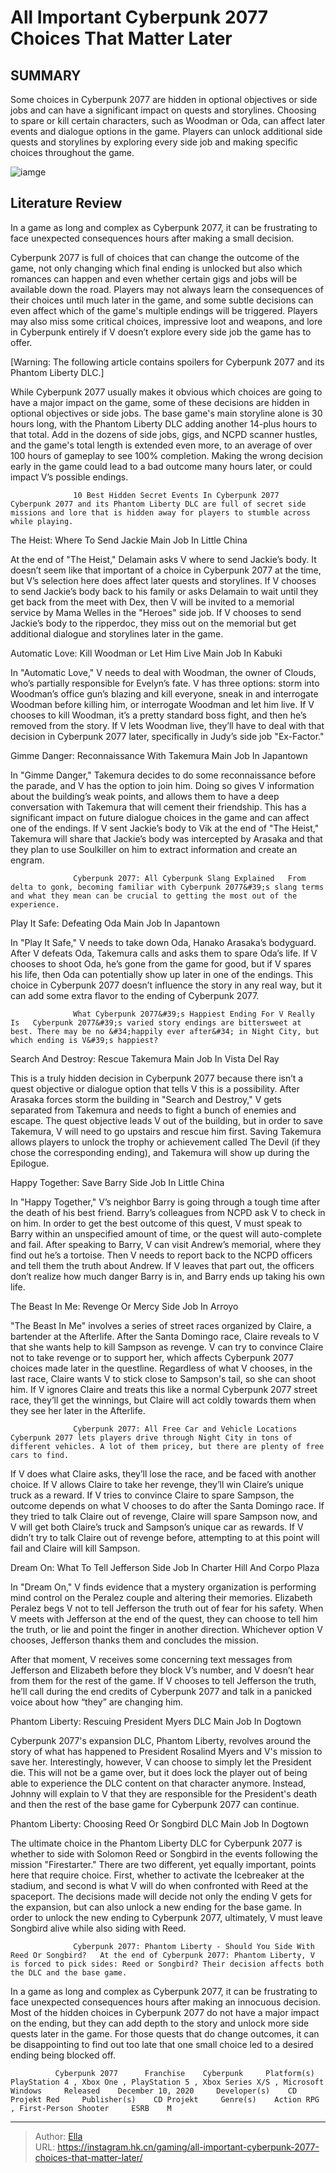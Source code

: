 # All Important Cyberpunk 2077 Choices That Matter Later


## SUMMARY 



  Some choices in Cyberpunk 2077 are hidden in optional objectives or side jobs and can have a significant impact on quests and storylines.   Choosing to spare or kill certain characters, such as Woodman or Oda, can affect later events and dialogue options in the game.   Players can unlock additional side quests and storylines by exploring every side job and making specific choices throughout the game.  

![iamge](https://static1.srcdn.com/wordpress/wp-content/uploads/2023/12/all-important-cyberpunk-2077-choices-that-matter-later.jpg)

## Literature Review

In a game as long and complex as Cyberpunk 2077, it can be frustrating to face unexpected consequences hours after making a small decision.




Cyberpunk 2077 is full of choices that can change the outcome of the game, not only changing which final ending is unlocked but also which romances can happen and even whether certain gigs and jobs will be available down the road. Players may not always learn the consequences of their choices until much later in the game, and some subtle decisions can even affect which of the game&#39;s multiple endings will be triggered. Players may also miss some critical choices, impressive loot and weapons, and lore in Cyberpunk entirely if V doesn’t explore every side job the game has to offer.




[Warning: The following article contains spoilers for Cyberpunk 2077 and its Phantom Liberty DLC.]

While Cyberpunk 2077 usually makes it obvious which choices are going to have a major impact on the game, some of these decisions are hidden in optional objectives or side jobs. The base game&#39;s main storyline alone is 30 hours long, with the Phantom Liberty DLC adding another 14-plus hours to that total. Add in the dozens of side jobs, gigs, and NCPD scanner hustles, and the game&#39;s total length is extended even more, to an average of over 100 hours of gameplay to see 100% completion. Making the wrong decision early in the game could lead to a bad outcome many hours later, or could impact V’s possible endings.

                  10 Best Hidden Secret Events In Cyberpunk 2077   Cyberpunk 2077 and its Phantom Liberty DLC are full of secret side missions and lore that is hidden away for players to stumble across while playing.   


 The Heist: Where To Send Jackie 
Main Job In Little China
         




At the end of &#34;The Heist,&#34; Delamain asks V where to send Jackie’s body. It doesn’t seem like that important of a choice in Cyberpunk 2077 at the time, but V’s selection here does affect later quests and storylines. If V chooses to send Jackie’s body back to his family or asks Delamain to wait until they get back from the meet with Dex, then V will be invited to a memorial service by Mama Welles in the &#34;Heroes&#34; side job. If V chooses to send Jackie’s body to the ripperdoc, they miss out on the memorial but get additional dialogue and storylines later in the game.



 Automatic Love: Kill Woodman or Let Him Live 
Main Job In Kabuki
          

In &#34;Automatic Love,&#34; V needs to deal with Woodman, the owner of Clouds, who’s partially responsible for Evelyn’s fate. V has three options: storm into Woodman’s office gun’s blazing and kill everyone, sneak in and interrogate Woodman before killing him, or interrogate Woodman and let him live. If V chooses to kill Woodman, it’s a pretty standard boss fight, and then he’s removed from the story. If V lets Woodman live, they’ll have to deal with that decision in Cyberpunk 2077 later, specifically in Judy’s side job &#34;Ex-Factor.&#34;






 Gimme Danger: Reconnaissance With Takemura 
Main Job In Japantown
          

In &#34;Gimme Danger,&#34; Takemura decides to do some reconnaissance before the parade, and V has the option to join him. Doing so gives V information about the building’s weak points, and allows them to have a deep conversation with Takemura that will cement their friendship. This has a significant impact on future dialogue choices in the game and can affect one of the endings. If V sent Jackie’s body to Vik at the end of &#34;The Heist,&#34; Takemura will share that Jackie’s body was intercepted by Arasaka and that they plan to use Soulkiller on him to extract information and create an engram.

                  Cyberpunk 2077: All Cyberpunk Slang Explained   From delta to gonk, becoming familiar with Cyberpunk 2077&#39;s slang terms and what they mean can be crucial to getting the most out of the experience.   






 Play It Safe: Defeating Oda 
Main Job In Japantown
          

In &#34;Play It Safe,&#34; V needs to take down Oda, Hanako Arasaka’s bodyguard. After V defeats Oda, Takemura calls and asks them to spare Oda’s life. If V chooses to shoot Oda, he’s gone from the game for good, but if V spares his life, then Oda can potentially show up later in one of the endings. This choice in Cyberpunk 2077 doesn’t influence the story in any real way, but it can add some extra flavor to the ending of Cyberpunk 2077.

                  What Cyberpunk 2077&#39;s Happiest Ending For V Really Is   Cyberpunk 2077&#39;s varied story endings are bittersweet at best. There may be no &#34;happily ever after&#34; in Night City, but which ending is V&#39;s happiest?   



 Search And Destroy: Rescue Takemura 
Main Job In Vista Del Ray
          




This is a truly hidden decision in Cyberpunk 2077 because there isn’t a quest objective or dialogue option that tells V this is a possibility. After Arasaka forces storm the building in &#34;Search and Destroy,&#34; V gets separated from Takemura and needs to fight a bunch of enemies and escape. The quest objective leads V out of the building, but in order to save Takemura, V will need to go upstairs and rescue him first. Saving Takemura allows players to unlock the trophy or achievement called The Devil (if they chose the corresponding ending), and Takemura will show up during the Epilogue.



 Happy Together: Save Barry 
Side Job In Little China
          

In &#34;Happy Together,&#34; V’s neighbor Barry is going through a tough time after the death of his best friend. Barry’s colleagues from NCPD ask V to check in on him. In order to get the best outcome of this quest, V must speak to Barry within an unspecified amount of time, or the quest will auto-complete and fail. After speaking to Barry, V can visit Andrew’s memorial, where they find out he’s a tortoise. Then V needs to report back to the NCPD officers and tell them the truth about Andrew. If V leaves that part out, the officers don’t realize how much danger Barry is in, and Barry ends up taking his own life.






 The Beast In Me: Revenge Or Mercy 
Side Job In Arroyo
          

&#34;The Beast In Me&#34; involves a series of street races organized by Claire, a bartender at the Afterlife. After the Santa Domingo race, Claire reveals to V that she wants help to kill Sampson as revenge. V can try to convince Claire not to take revenge or to support her, which affects Cyberpunk 2077 choices made later in the questline. Regardless of what V chooses, in the last race, Claire wants V to stick close to Sampson&#39;s tail, so she can shoot him. If V ignores Claire and treats this like a normal Cyberpunk 2077 street race, they’ll get the winnings, but Claire will act coldly towards them when they see her later in the Afterlife.

                  Cyberpunk 2077: All Free Car and Vehicle Locations   Cyberpunk 2077 lets players drive through Night City in tons of different vehicles. A lot of them pricey, but there are plenty of free cars to find.   




If V does what Claire asks, they’ll lose the race, and be faced with another choice. If V allows Claire to take her revenge, they’ll win Claire’s unique truck as a reward. If V tries to convince Claire to spare Sampson, the outcome depends on what V chooses to do after the Santa Domingo race. If they tried to talk Claire out of revenge, Claire will spare Sampson now, and V will get both Claire’s truck and Sampson’s unique car as rewards. If V didn’t try to talk Claire out of revenge before, attempting to at this point will fail and Claire will kill Sampson.



 Dream On: What To Tell Jefferson 
Side Job In Charter Hill And Corpo Plaza
          

In &#34;Dream On,&#34; V finds evidence that a mystery organization is performing mind control on the Peralez couple and altering their memories. Elizabeth Peralez begs V not to tell Jefferson the truth out of fear for his safety. When V meets with Jefferson at the end of the quest, they can choose to tell him the truth, or lie and point the finger in another direction. Whichever option V chooses, Jefferson thanks them and concludes the mission.




After that moment, V receives some concerning text messages from Jefferson and Elizabeth before they block V’s number, and V doesn’t hear from them for the rest of the game. If V chooses to tell Jefferson the truth, he’ll call during the end credits of Cyberpunk 2077 and talk in a panicked voice about how “they” are changing him.



 Phantom Liberty: Rescuing President Myers 
DLC Main Job In Dogtown
         

Cyberpunk 2077&#39;s expansion DLC, Phantom Liberty, revolves around the story of what has happened to President Rosalind Myers and V&#39;s mission to save her. Interestingly, however, V can choose to simply let the President die. This will not be a game over, but it does lock the player out of being able to experience the DLC content on that character anymore. Instead, Johnny will explain to V that they are responsible for the President&#39;s death and then the rest of the base game for Cyberpunk 2077 can continue. 






 Phantom Liberty: Choosing Reed Or Songbird 
DLC Main Job In Dogtown
         

The ultimate choice in the Phantom Liberty DLC for Cyberpunk 2077 is whether to side with Solomon Reed or Songbird in the events following the mission &#34;Firestarter.&#34; There are two different, yet equally important, points here that require choice. First, whether to activate the Icebreaker at the stadium, and second is what V will do when confronted with Reed at the spaceport. The decisions made will decide not only the ending V gets for the expansion, but can also unlock a new ending for the base game. In order to unlock the new ending to Cyberpunk 2077, ultimately, V must leave Songbird alive while also siding with Reed.

                  Cyberpunk 2077: Phantom Liberty - Should You Side With Reed Or Songbird?   At the end of Cyberpunk 2077: Phantom Liberty, V is forced to pick sides: Reed or Songbird? Their decision affects both the DLC and the base game.   




In a game as long and complex as Cyberpunk 2077, it can be frustrating to face unexpected consequences hours after making an innocuous decision. Most of the hidden choices in Cyberpunk 2077 do not have a major impact on the ending, but they can add depth to the story and unlock more side quests later in the game. For those quests that do change outcomes, it can be disappointing to find out too late that one small choice led to a desired ending being blocked off. 

              Cyberpunk 2077      Franchise    Cyberpunk     Platform(s)    PlayStation 4 , Xbox One , PlayStation 5 , Xbox Series X/S , Microsoft Windows     Released    December 10, 2020     Developer(s)    CD Projekt Red     Publisher(s)    CD Projekt     Genre(s)    Action RPG , First-Person Shooter     ESRB    M      


---

> Author: [Ella](https://instagram.hk.cn/)  
> URL: https://instagram.hk.cn/gaming/all-important-cyberpunk-2077-choices-that-matter-later/  

